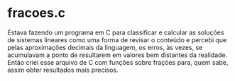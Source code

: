 # fracoes.c
Estava fazendo um programa em C para classificar e calcular as soluções de sistemas lineares como uma forma de revisar o conteúdo e percebi que pelas aproximações decimais da linguagem, os erros, às vezes, se acumulavam a ponto de resultarem em valores bem distantes da realidade. Então criei esse arquivo de C com funções sobre frações para, quem sabe, assim obter resultados mais precisos.
